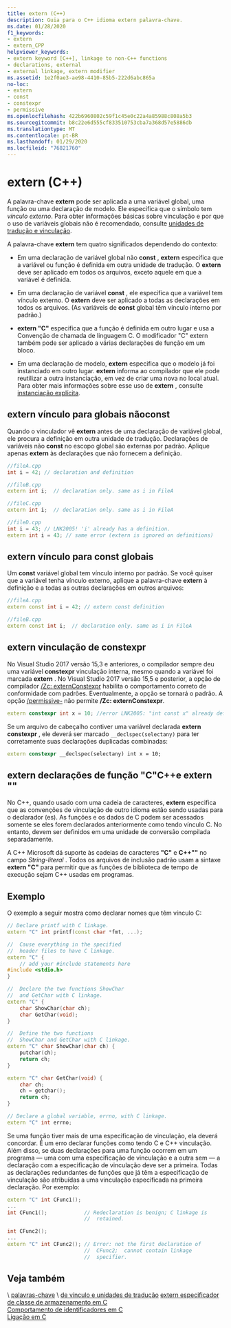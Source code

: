 ```yaml
---
title: extern (C++)
description: Guia para o C++ idioma extern palavra-chave.
ms.date: 01/28/2020
f1_keywords:
- extern
- extern_CPP
helpviewer_keywords:
- extern keyword [C++], linkage to non-C++ functions
- declarations, external
- external linkage, extern modifier
ms.assetid: 1e2f0ae3-ae98-4410-85b5-222d6abc865a
no-loc:
- extern
- const
- constexpr
- permissive
ms.openlocfilehash: 422b6960802c59f1c45e0c22a4a85988c808a5b3
ms.sourcegitcommit: b8c22e6d555cf833510753cba7a368d57e5886db
ms.translationtype: MT
ms.contentlocale: pt-BR
ms.lasthandoff: 01/29/2020
ms.locfileid: "76821760"
---
```

# <a name="opno-locextern-c"></a>extern (C++)

A palavra-chave **extern** pode ser aplicada a uma variável global, uma função ou uma declaração de modelo. Ele especifica que o símbolo tem *vínculo externo*. Para obter informações básicas sobre vinculação e por que o uso de variáveis globais não é recomendado, consulte [unidades de tradução e vinculação](program-and-linkage-cpp.md).

A palavra-chave **extern** tem quatro significados dependendo do contexto:

- Em uma declaração de variável global não **const** , **extern** especifica que a variável ou função é definida em outra unidade de tradução. O **extern** deve ser aplicado em todos os arquivos, exceto aquele em que a variável é definida.

- Em uma declaração de variável **const** , ele especifica que a variável tem vínculo externo. O **extern** deve ser aplicado a todas as declarações em todos os arquivos. (As variáveis de **const** global têm vínculo interno por padrão.)

- **extern "C"** especifica que a função é definida em outro lugar e usa a Convenção de chamada de linguagem C. O modificador "C" extern também pode ser aplicado a várias declarações de função em um bloco.

- Em uma declaração de modelo, **extern** especifica que o modelo já foi instanciado em outro lugar. **extern** informa ao compilador que ele pode reutilizar a outra instanciação, em vez de criar uma nova no local atual. Para obter mais informações sobre esse uso de **extern** , consulte [instanciação explícita](explicit-instantiation.md).

## <a name="opno-locextern-linkage-for-non-opno-locconst-globals"></a>extern vínculo para globais nãoconst

Quando o vinculador vê **extern** antes de uma declaração de variável global, ele procura a definição em outra unidade de tradução. Declarações de variáveis não **const** no escopo global são externas por padrão. Aplique apenas **extern** às declarações que não fornecem a definição.

```cpp
//fileA.cpp
int i = 42; // declaration and definition

//fileB.cpp
extern int i;  // declaration only. same as i in FileA

//fileC.cpp
extern int i;  // declaration only. same as i in FileA

//fileD.cpp
int i = 43; // LNK2005! 'i' already has a definition.
extern int i = 43; // same error (extern is ignored on definitions)
```

## <a name="opno-locextern-linkage-for-opno-locconst-globals"></a>extern vínculo para const globais

Um **const** variável global tem vínculo interno por padrão. Se você quiser que a variável tenha vínculo externo, aplique a palavra-chave **extern** à definição e a todas as outras declarações em outros arquivos:

```cpp
//fileA.cpp
extern const int i = 42; // extern const definition

//fileB.cpp
extern const int i;  // declaration only. same as i in FileA
```

## <a name="opno-locextern-opno-locconstexpr-linkage"></a>extern vinculação de constexpr

No Visual Studio 2017 versão 15,3 e anteriores, o compilador sempre deu uma variável **constexpr** vinculação interna, mesmo quando a variável foi marcada **extern** . No Visual Studio 2017 versão 15,5 e posterior, a opção de compilador [/Zc: externConstexpr](../build/reference/zc-externconstexpr.md) habilita o comportamento correto de conformidade com padrões. Eventualmente, a opção se tornará o padrão. A opção [/permissive-](../build/reference/permissive-standards-conformance.md) não permite **/Zc: externConstexpr**.

```cpp
extern constexpr int x = 10; //error LNK2005: "int const x" already defined
```

Se um arquivo de cabeçalho contiver uma variável declarada **extern** **constexpr** , ele deverá ser marcado `__declspec(selectany)` para ter corretamente suas declarações duplicadas combinadas:

```cpp
extern constexpr __declspec(selectany) int x = 10;
```

## <a name="opno-locextern-c-and-opno-locextern-c-function-declarations"></a>extern declarações de função "C"C++e extern ""

No C++, quando usado com uma cadeia de caracteres, **extern** especifica que as convenções de vinculação de outro idioma estão sendo usadas para o declarador (es). As funções e os dados de C podem ser acessados somente se eles forem declarados anteriormente como tendo vínculo C. No entanto, devem ser definidos em uma unidade de conversão compilada separadamente.

A C++ Microsoft dá suporte às cadeias de caracteres **"C"** e **C++""** no campo *String-literal* . Todos os arquivos de inclusão padrão usam a sintaxe **extern "C"** para permitir que as funções de biblioteca de tempo de execução sejam C++ usadas em programas.

## <a name="example"></a>Exemplo

O exemplo a seguir mostra como declarar nomes que têm vínculo C:

```cpp
// Declare printf with C linkage.
extern "C" int printf(const char *fmt, ...);

//  Cause everything in the specified
//  header files to have C linkage.
extern "C" {
    // add your #include statements here
#include <stdio.h>
}

//  Declare the two functions ShowChar
//  and GetChar with C linkage.
extern "C" {
    char ShowChar(char ch);
    char GetChar(void);
}

//  Define the two functions
//  ShowChar and GetChar with C linkage.
extern "C" char ShowChar(char ch) {
    putchar(ch);
    return ch;
}

extern "C" char GetChar(void) {
    char ch;
    ch = getchar();
    return ch;
}

// Declare a global variable, errno, with C linkage.
extern "C" int errno;
```

Se uma função tiver mais de uma especificação de vinculação, ela deverá concordar. É um erro declarar funções como tendo C e C++ vinculação. Além disso, se duas declarações para uma função ocorrem em um programa — uma com uma especificação de vinculação e a outra sem — a declaração com a especificação de vinculação deve ser a primeira. Todas as declarações redundantes de funções que já têm a especificação de vinculação são atribuídas a uma vinculação especificada na primeira declaração. Por exemplo:

```cpp
extern "C" int CFunc1();
...
int CFunc1();            // Redeclaration is benign; C linkage is
                         //  retained.

int CFunc2();
...
extern "C" int CFunc2(); // Error: not the first declaration of
                         //  CFunc2;  cannot contain linkage
                         //  specifier.
```

## <a name="see-also"></a>Veja também

\ [palavras-chave](../cpp/keywords-cpp.md)
\ [de vínculo e unidades de tradução](program-and-linkage-cpp.md)
[extern especificador de classe de armazenamento em C](../c-language/extern-storage-class-specifier.md)\
[Comportamento de identificadores em C](../c-language/behavior-of-identifiers.md)\
[Ligação em C](../c-language/linkage.md)
